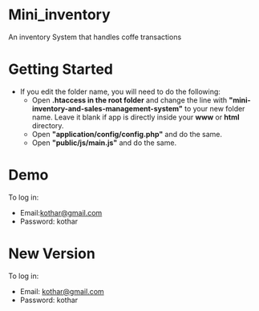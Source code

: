 # Mini_inventory
An inventory System that handles coffe transactions




# Getting Started

- If you edit the folder name, you will need to do the following:
  - Open __.htaccess in the root folder__ and change the line with __"mini-inventory-and-sales-management-system"__ to your new folder name. Leave it blank if app is directly inside your __www__ or __html__ directory.
  - Open __"application/config/config.php"__ and do the same.
  - Open __"public/js/main.js"__ and do the same.

# Demo


To log in:

- Email:kothar@gmail.com
- Password: kothar



# New Version


To log in:

- Email: kothar@gmail.com
- Password: kothar


